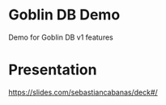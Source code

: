 # Goblin DB Demo
Demo for Goblin DB v1 features

# Presentation
https://slides.com/sebastiancabanas/deck#/
